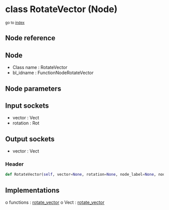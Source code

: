 # class RotateVector (Node)

<sub>go to [index](/docs/index.md)</sub>

## Node reference

Node
----
 - Class name : RotateVector
 - bl_idname : FunctionNodeRotateVector

Node parameters
---------------

Input sockets
-------------
 - vector : Vect
 - rotation : Rot

Output sockets
--------------
 - vector : Vect

### Header

``` python
def RotateVector(self, vector=None, rotation=None, node_label=None, node_color=None):
```

## Implementations

o functions : [rotate_vector](#rotate_vector)
o Vect : [rotate_vector](#rotate_vector) 

